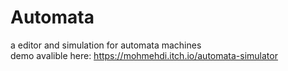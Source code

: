 # Automata
a editor and simulation for automata machines  
demo avalible here:
https://mohmehdi.itch.io/automata-simulator
